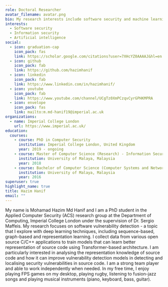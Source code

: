 ```yaml
---
role: Doctoral Researcher
avatar_filename: avatar.png
bio: My research interests include software security and machine learning.
interests:
  - Software security
  - Information security
  - Artificial intelligence
social:
  - icon: graduation-cap
    icon_pack: fas
    link: https://scholar.google.com/citations?user=7XHcYZ0AAAAJ&hl=en
  - icon: github
    icon_pack: fab
    link: https://github.com/hazimhanif
  - icon: linkedin
    icon_pack: fab
    link: https://www.linkedin.com/in/hazimhanif/
  - icon: youtube
    icon_pack: fab
    link: https://www.youtube.com/channel/UCgTz0XmPCzqvCyrGPHKMPRA
  - icon: envelope
    icon_pack: fas
    link: mailto:m.md-hanif19@imperial.ac.uk
organizations:
  - name: Imperial College London
    url: https://www.imperial.ac.uk/
education:
  courses:
    - course: PhD in Computer Security
      institution: Imperial College London, United Kingdom
      year: 2019 - ongoing
    - course: Master of Computer Science (Research) - Information Security
      institution: University of Malaya, Malaysia
      year: 2018
    - course: Bachelor of Computer Science (Computer Systems and Networking)
      institution: University of Malaya, Malaysia
      year: 2016
superuser: true
highlight_name: true
title: Hazim Hanif
email: ""
---
```


My name is Mohamad Hazim Md Hanif and I am a PhD student in the Applied Computer Security (ACS) research group at the Department of Computing, Imperial College London under the supervision of Dr. Sergio Maffeis. My research focuses on software vulnerability detection - a topic that I explore with deep learning techniques, including sequence-based, graph-based and representation learning. I collect data from various open source C/C++ applications to train models that can learn better representation of source code using Transformer-based architecture. I am particularly interested in analysing the representation knowledge of source code and how it can improve vulnerability detection models in detecting and localising security vulnerabilities in source code. I am a strong team player and able to work independently when needed. In my free time, I enjoy playing FPS games on my desktop, playing rugby, listening to fusion-jazz songs and playing musical instruments (piano, keyboard, bass, guitar).

